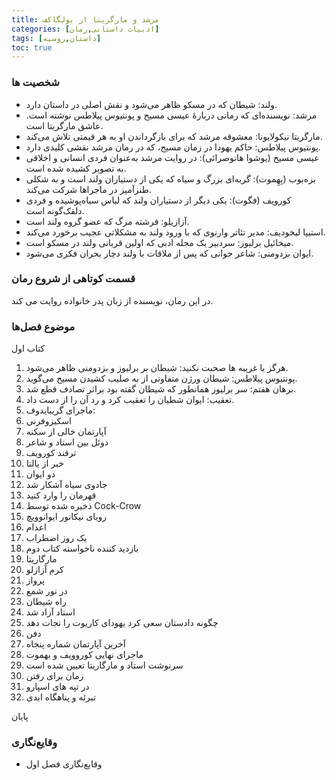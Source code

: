 ```yaml
---
title: مرشد و مارگریتا از بولگاکف
categories: [ادبیات داستانی,رمان]
tags: [داستان,روسیه]
toc: true
---
```


### شخصیت ها
- ولند: شیطان که در مسکو ظاهر می‌شود و نقش اصلی در داستان دارد.
- مرشد: نویسنده‌ای که رمانی دربارهٔ عیسی مسیح و پونتیوس پیلاطس نوشته است. عاشق مارگریتا است.
- مارگریتا نیکولایونا: معشوقه مرشد که برای بازگرداندن او به هر قیمتی تلاش می‌کند.
- پونتیوس پیلاطس: حاکم یهودا در زمان مسیح، که در رمان مرشد نقشی کلیدی دارد.
- عیسی مسیح (یوشوا هانوصرائی): در روایت مرشد به‌عنوان فردی انسانی و اخلاقی به تصویر کشیده شده است.
- بزه‌بوب (بِهِموت): گربه‌ای بزرگ و سیاه که یکی از دستیاران ولند است و به شکلی طنزآمیز در ماجراها شرکت می‌کند.
- کورویف (فگوت): یکی دیگر از دستیاران ولند که لباس سیاه‌پوشیده و فردی دلقک‌گونه است.
- آزازیلو: فرشته مرگ که عضو گروه ولند است.
- استیپا لیخودیف: مدیر تئاتر وارنوی که با ورود ولند به مشکلاتی عجیب برخورد می‌کند.
- میخائیل برلیوز: سردبیر یک مجله ادبی که اولین قربانی ولند در مسکو است.
- ایوان بزدومنی: شاعر جوانی که پس از ملاقات با ولند دچار بحران فکری می‌شود.

### قسمت کوتاهی از شروع رمان
در این رمان، نویسنده از زبان پدر خانواده روایت می کند.

### موضوع فصل‌ها
کتاب اول
1. هرگز با غریبه ها صحبت نکنید: شیطان بر برلیوز و بزدومنی ظاهر می‌شود.
2. پونتیوس پیلاطس: شیطان ورژن متفاوتی از به صلیب کشیدن مسیح می‌گوید.
3. برهان هفتم: سر برلیوز همانطور که شیطان گفته بود براثر تصادف قطع شد. 
4. تعقیب: ایوان شطیان را تعقیب کرد و رد آن را از دست داد.
5. ماجرای گریبایدوف: 
6. اسکیزوفرنی
7. آپارتمان خالی از سکنه
8. دوئل بین استاد و شاعر
9. ترفند کورویف
10. خبر از یالتا
11. دو ایوان
12. جادوی سیاه آشکار شد
13. قهرمان را وارد کنید
14. ذخیره شده توسط Cock-Crow
15. رویای نیکانور ایوانوویچ
16. اعدام
17. یک روز اضطراب
18. بازدید کننده ناخواسته
کتاب دوم
19. مارگاریتا
20. کرم آزازلو
21. پرواز
22. در نور شمع
23. راه شیطان
24. استاد آزاد شد
25. چگونه دادستان سعی کرد یهودای کاریوت را نجات دهد
26. دفن
27. آخرین آپارتمان شماره پنجاه
28. ماجرای نهایی کوروویف و بهموت
29. سرنوشت استاد و مارگاریتا تعیین شده است
30. زمان برای رفتن
31. در تپه های اسپارو
32. تبرئه و پناهگاه ابدی

پایان

### وقایع‌نگاری
- وقایع‌نگاری فصل اول




